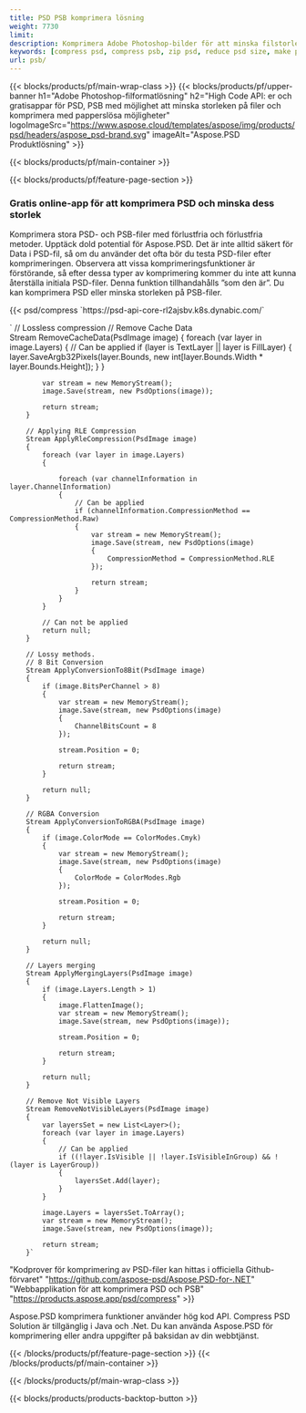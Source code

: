 ```yaml
---
title: PSD PSB komprimera lösning
weight: 7730
limit: 
description: Komprimera Adobe Photoshop-bilder för att minska filstorleken
keywords: [compress psd, compress psb, zip psd, reduce psd size, make psd smaller, remove unnecessary psd data, remove odd psd layers]
url: psb/
---
```

{{< blocks/products/pf/main-wrap-class >}}
{{< blocks/products/pf/upper-banner h1="Adobe Photoshop-filformatlösning" h2="High Code API: er och gratisappar för PSD, PSB med möjlighet att minska storleken på filer och komprimera med papperslösa möjligheter" logoImageSrc="https://www.aspose.cloud/templates/aspose/img/products/psd/headers/aspose_psd-brand.svg" imageAlt="Aspose.PSD Produktlösning" >}}

{{< blocks/products/pf/main-container >}}

{{< blocks/products/pf/feature-page-section >}}
<h3 class="headingpdleft">Gratis online-app för att komprimera PSD och minska dess storlek</h3>
<p>Komprimera stora PSD- och PSB-filer med förlustfria och förlustfria metoder. Upptäck dold potential för Aspose.PSD. Det är inte alltid säkert för Data i PSD-fil, så om du använder det ofta bör du testa PSD-filer efter komprimeringen. Observera att vissa komprimeringsfunktioner är förstörande, så efter dessa typer av komprimering kommer du inte att kunna återställa initiala PSD-filer. Denna funktion tillhandahålls ”som den är”. Du kan komprimera PSD eller minska storleken på PSB-filer.</p>
{{< psd/compress `https://psd-api-core-rl2ajsbv.k8s.dynabic.com/` 

`      // Lossless compression
        // Remove Cache Data			
        Stream RemoveCacheData(PsdImage image)
        {
            foreach (var layer in image.Layers)
            {
                // Can be applied
                if (layer is TextLayer || layer is FillLayer)
                {
                    layer.SaveArgb32Pixels(layer.Bounds, new int[layer.Bounds.Width * layer.Bounds.Height]);
                }
            }

            var stream = new MemoryStream();
            image.Save(stream, new PsdOptions(image));

            return stream;
        }

        // Applying RLE Compression
        Stream ApplyRleCompression(PsdImage image)
        {
            foreach (var layer in image.Layers)
            {

                foreach (var channelInformation in layer.ChannelInformation)
                {
                    // Can be applied
                    if (channelInformation.CompressionMethod == CompressionMethod.Raw)
                    {
                        var stream = new MemoryStream();
                        image.Save(stream, new PsdOptions(image)
                        {
                            CompressionMethod = CompressionMethod.RLE
                        });

                        return stream;
                    }
                }
            }

            // Can not be applied
            return null;
        }

        // Lossy methods.
        // 8 Bit Conversion
        Stream ApplyConversionTo8Bit(PsdImage image)
        {
            if (image.BitsPerChannel > 8)
            {
                var stream = new MemoryStream();
                image.Save(stream, new PsdOptions(image)
                {
                    ChannelBitsCount = 8
                });

                stream.Position = 0;

                return stream;
            }

            return null;
        }
       
        // RGBA Conversion
        Stream ApplyConversionToRGBA(PsdImage image)
        {
            if (image.ColorMode == ColorModes.Cmyk)
            {
                var stream = new MemoryStream();
                image.Save(stream, new PsdOptions(image)
                {
                    ColorMode = ColorModes.Rgb
                });

                stream.Position = 0;

                return stream;
            }

            return null;
        }

        // Layers merging
        Stream ApplyMergingLayers(PsdImage image)
        {
            if (image.Layers.Length > 1)
            {
                image.FlattenImage();
                var stream = new MemoryStream();
                image.Save(stream, new PsdOptions(image));

                stream.Position = 0;

                return stream;
            }

            return null;
        }

        // Remove Not Visible Layers
        Stream RemoveNotVisibleLayers(PsdImage image)
        {
            var layersSet = new List<Layer>();
            foreach (var layer in image.Layers)
            {
                // Can be applied
                if ((!layer.IsVisible || !layer.IsVisibleInGroup) && !(layer is LayerGroup))
                {
                    layersSet.Add(layer);
                }
            }

            image.Layers = layersSet.ToArray();
            var stream = new MemoryStream();
            image.Save(stream, new PsdOptions(image));

            return stream;
        }` 
"Kodprover för komprimering av PSD-filer kan hittas i officiella Github-förvaret"  "https://github.com/aspose-psd/Aspose.PSD-for-.NET" 
"Webbapplikation för att komprimera PSD och PSB" "https://products.aspose.app/psd/compress" >}}
<p>Aspose.PSD komprimera funktioner använder hög kod API. Compress PSD Solution är tillgänglig i Java och .Net. Du kan använda Aspose.PSD för komprimering eller andra uppgifter på baksidan av din webbtjänst.</p>
{{< /blocks/products/pf/feature-page-section >}}
{{< /blocks/products/pf/main-container >}}


{{< /blocks/products/pf/main-wrap-class >}}

{{< blocks/products/products-backtop-button >}}
